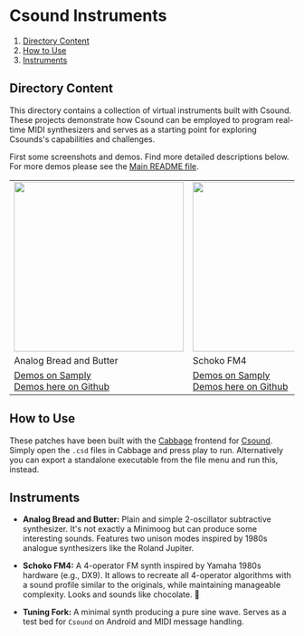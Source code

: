 Csound Instruments
==================

1. [Directory Content](#directory-content)
1. [How to Use](#how-to-use)
1. [Instruments](#instruments)

Directory Content
-----------------

This directory contains a collection of virtual instruments built with Csound.
These projects demonstrate how Csound can be employed to program real-time
MIDI synthesizers and serves as a starting point for exploring Csounds's
capabilities and challenges.

First some screenshots and demos. Find more detailed descriptions below.
For more demos please see the [Main README file](../README.md).

<table>
    <tr>
        <td>
            <img src="Analog%20Bread%20and%20Butter/Screenshots/PWM%20Pad%20(Default%20Sound).png" width="300">
        </td>
        <td>
            <img src="Schoko%20FM4/Screenshots/Rhodes%201%20(Default%20Sound).png" width="300">
        </td>
        <td>
            <img src="Tuning%20Fork/Screenshots/Tuning%20Fork.png" width="300">
        </td>
    </tr>
    <tr>
        <td>Analog Bread and Butter</td>
        <td>Schoko FM4</td>
        <td>Tuning Fork</td>
    </tr>
    <tr>
        <td>
            <a href="https://samply.app/p/jM1I6JruowcWRwDIbZ3r" target="_blank">Demos on Samply</a>
            <br>
            <a href="Analog%20Bread%20and%20Butter/Demos/">Demos here on Github</a>
        </td>
        <td>
            <a href="https://samply.app/p/KCnei0x2nOEXpUBnqafz" target="_blank">Demos on Samply</a>
            <br>
            <a href="Schoko%20FM4/Demos/">Demos here on Github</a>
        </td>
        <td>
            <a href="Tuning%20Fork/Demos/">Demos here on Github</a>
        </td>
    </tr>
</table>

How to Use
----------

These patches have been built with the [Cabbage](https://cabbageaudio.com/)
frontend for [Csound](https://csound.com/). Simply open the `.csd` files in
Cabbage and press play to run. Alternatively you can export a standalone
executable from the file menu and run this, instead.

Instruments
-----------

* __Analog Bread and Butter:__ Plain and simple 2-oscillator subtractive synthesizer.
  It's not exactly a Minimoog but can produce some interesting sounds. Features two
  unison modes inspired by 1980s analogue synthesizers like the Roland Jupiter.

- **Schoko FM4:** A 4-operator FM synth inspired by Yamaha 1980s hardware (e.g., DX9).
  It allows to recreate all 4-operator algorithms with a sound profile similar to
  the originals, while maintaining manageable complexity. Looks and sounds like
  chocolate. 🍫

* __Tuning Fork:__ A minimal synth producing a pure sine wave. Serves as a test bed
  for `Csound` on Android and MIDI message handling.
